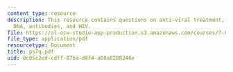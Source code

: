 ```yaml
---
content_type: resource
description: This resource contains questions on anti-viral treatment, variety of
  DNA, antibodies, and HIV.
file: https://ol-ocw-studio-app-production.s3.amazonaws.com/courses/7-014-introductory-biology-spring-2005/0c05c2edcdff87bad8f4a08a8288246e_ps7q.pdf
file_type: application/pdf
resourcetype: Document
title: ps7q.pdf
uid: 0c05c2ed-cdff-87ba-d8f4-a08a8288246e
---
```

